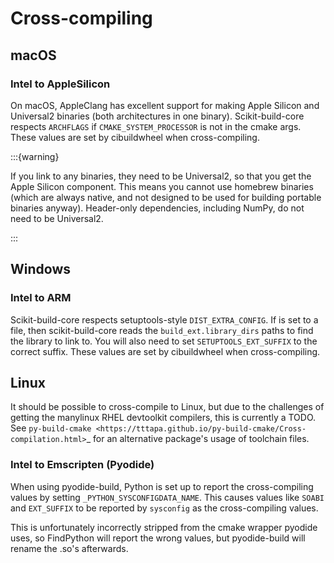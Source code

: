 # Cross-compiling

## macOS

### Intel to AppleSilicon

On macOS, AppleClang has excellent support for making Apple Silicon and
Universal2 binaries (both architectures in one binary). Scikit-build-core
respects `ARCHFLAGS` if `CMAKE_SYSTEM_PROCESSOR` is not in the cmake args. These
values are set by cibuildwheel when cross-compiling.

:::{warning}

If you link to any binaries, they need to be Universal2, so that you get the
Apple Silicon component. This means you cannot use homebrew binaries (which are
always native, and not designed to be used for building portable binaries
anyway). Header-only dependencies, including NumPy, do not need to be
Universal2.

:::

## Windows

### Intel to ARM

Scikit-build-core respects setuptools-style `DIST_EXTRA_CONFIG`. If is set to a
file, then scikit-build-core reads the `build_ext.library_dirs` paths to find
the library to link to. You will also need to set `SETUPTOOLS_EXT_SUFFIX` to the
correct suffix. These values are set by cibuildwheel when cross-compiling.

## Linux

It should be possible to cross-compile to Linux, but due to the challenges of
getting the manylinux RHEL devtoolkit compilers, this is currently a TODO. See
`py-build-cmake <https://tttapa.github.io/py-build-cmake/Cross-compilation.html>`\_
for an alternative package's usage of toolchain files.

### Intel to Emscripten (Pyodide)

When using pyodide-build, Python is set up to report the cross-compiling values
by setting `_PYTHON_SYSCONFIGDATA_NAME`. This causes values like `SOABI` and
`EXT_SUFFIX` to be reported by `sysconfig` as the cross-compiling values.

This is unfortunately incorrectly stripped from the cmake wrapper pyodide uses,
so FindPython will report the wrong values, but pyodide-build will rename the
.so's afterwards.
